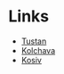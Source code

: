 # Links 

- [Tustan](http://lvivport.com/tustan/)
- [Kolchava](http://lvivport.com/kolchava/)
- [Kosiv](http://lvivport.com/kosivtour/)

